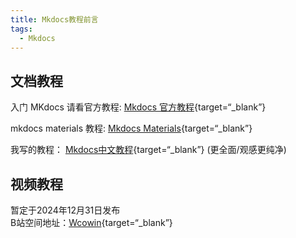 ```yaml
---
title: Mkdocs教程前言
tags:
  - Mkdocs
---
```


## 文档教程
入门 MKdocs 请看官方教程: 
[Mkdocs 官方教程](https://www.mkdocs.org/user-guide/writing-your-docs/){target=“_blank”}

mkdocs materials 教程: 
[Mkdocs Materials](https://squidfunk.github.io/mkdocs-material/){target=“_blank”}

我写的教程：
[Mkdocs中文教程](https://wcowin.work/Mkdocs-Wcowin/){target=“_blank”} (更全面/观感更纯净)

## 视频教程

暂定于2024年12月31日发布   
B站空间地址：[Wcowin](https://space.bilibili.com/1407028951?spm_id_from=333.1007.0.0){target=“_blank”}